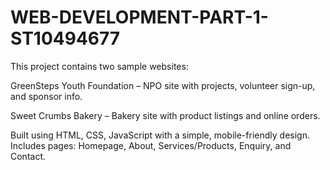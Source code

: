 # WEB-DEVELOPMENT-PART-1-ST10494677
This project contains two sample websites:

GreenSteps Youth Foundation – NPO site with projects, volunteer sign-up, and sponsor info.

Sweet Crumbs Bakery – Bakery site with product listings and online orders.

Built using HTML, CSS, JavaScript with a simple, mobile-friendly design.
Includes pages: Homepage, About, Services/Products, Enquiry, and Contact.
